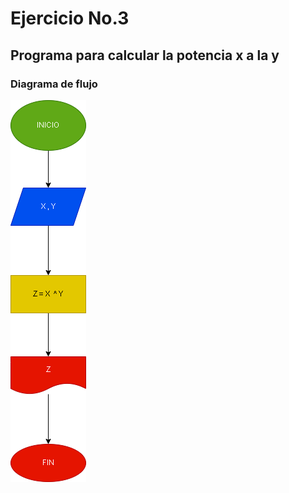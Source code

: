 # Ejercicio No.3

## Programa para calcular la potencia x a la y

### Diagrama de flujo
![Diagrama de flujo](diagrama.png "Diagrama de flujo")